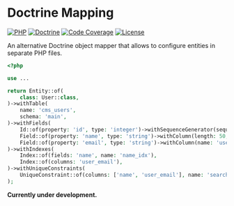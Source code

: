 Doctrine Mapping
================

[![PHP][php-badge]][php-url]
[![Doctrine][doctrine-badge]][doctrine-url]
[![Code Coverage][codecov-badge]][codecov-url]
[![License][license-badge]][license-url]

[php-badge]: https://img.shields.io/badge/php-8.0%20to%208.3-777bb3.svg
[php-url]: https://github.com/hereldar/doctrine-mapping/actions/workflows/unit-tests.yml
[doctrine-badge]: https://img.shields.io/badge/doctrine-2.18%20to%203.2-fc6a31.svg
[doctrine-url]: https://github.com/hereldar/doctrine-mapping/actions/workflows/unit-tests.yml
[codecov-badge]: https://img.shields.io/codecov/c/github/hereldar/doctrine-mapping
[codecov-url]: https://app.codecov.io/gh/hereldar/doctrine-mapping
[coveralls-badge]: https://img.shields.io/coverallsCoverage/github/hereldar/doctrine-mapping
[coveralls-url]: https://coveralls.io/github/hereldar/doctrine-mapping
[license-badge]: https://img.shields.io/badge/license-MIT-brightgreen.svg
[license-url]: LICENSE

An alternative Doctrine object mapper that allows to configure 
entities in separate PHP files.

```php
<?php

use ...

return Entity::of(
    class: User::class,
)->withTable(
    name: 'cms_users',
    schema: 'main',
)->withFields(
    Id::of(property: 'id', type: 'integer')->withSequenceGenerator(sequenceName: 'sequence'),
    Field::of(property: 'name', type: 'string')->withColumn(length: 50, nullable: true, unique: true),
    Field::of(property: 'email', type: 'string')->withColumn(name: 'user_email', definition: 'CHAR(32) NOT NULL'),
)->withIndexes(
    Index::of(fields: 'name', name: 'name_idx'),
    Index::of(columns: 'user_email'),
)->withUniqueConstraints(
    UniqueConstraint::of(columns: ['name', 'user_email'], name: 'search_idx'),
);
```

**Currently under development.**
